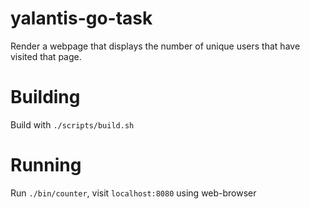 # yalantis-go-task
Render a webpage that displays the number of unique users that have visited that page.

# Building
Build with `./scripts/build.sh`

# Running
Run `./bin/counter`, visit `localhost:8080` using web-browser
